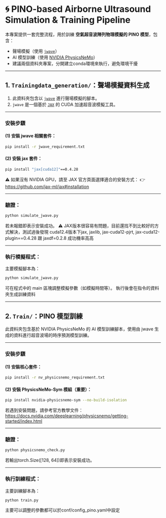 # 🌀 PINO-based Airborne Ultrasound Simulation & Training Pipeline

本專案提供一套完整流程，用於訓練 **空氣超音波陣列物理模擬的 PINO 模型**，包含：

- 聲場模擬（使用 [`jwave`](https://github.com/ucl-bug/jwave)）
- AI 模型訓練（使用 [NVIDIA PhysicsNeMo](https://developer.nvidia.com/physicsnemo)）
- 建議兩個資料夾專案，分開建立conda環境來執行，避免環境干擾
---

## 1. `Trainingdata_generation/`：聲場模擬資料生成

1. 此資料夾包含以 [`jwave`](https://github.com/ucl-bug/jwave) 進行聲場模擬的腳本。  
2. `jwave` 是一個基於 [`JAX`](https://github.com/jax-ml/jax) 的 CUDA 加速超音波模擬工具。

---

### 安裝步驟

#### (1) 安裝 jwave 相關套件：
```bash
pip install -r jwave_requirement.txt
```

#### (2) 安裝 jax 套件：
```bash
pip install "jax[cuda12]"==0.4.28 
```
⚠️ 如果沒有 NVIDIA GPU，請至 JAX 官方頁面選擇適合的安裝方式：
👉 https://github.com/jax-ml/jax#installation

---

### 驗證：
```bash
python simulate_jwave.py
```
若未報錯即表示安裝成功。
⚠️ JAX版本很容易有問題，目前還找不到比較好的方式解決，測試過後發現 cuda12.4版本下jax, jaxlib, jax-cuda12-pjrt, jax-cuda12-plugin==0.4.28 跟 jaxdf=0.2.8 成功機率高高

---


### 執行模擬程式：

主要模擬腳本為：

```bash
python simulate_jwave.py
```
可在程式中的 main 區塊調整模擬參數（如模擬時間等）。
執行後會在指令的資料夾生成訓練資料

---


## 2. `Train/`：PINO 模型訓練

此資料夾包含基於 NVIDIA PhysicsNeMo 的 AI 模型訓練腳本，使用由 jwave 生成的資料進行超音波場的時序預測模型訓練。

---


### 安裝步驟

#### (1) 安裝核心套件：
```bash
pip install -r nv_physicsnemo_requirement.txt
```
#### (2) 安裝 PhysicsNeMo-Sym 模組（重要）：
```bash
pip install nvidia-physicsnemo-sym --no-build-isolation
```
若遇到安裝問題，請參考官方教學文件： https://docs.nvidia.com/deeplearning/physicsnemo/getting-started/index.html

---

### 驗證：
```bash
python physicsnemo_check.py
```
若輸出torch.Size([128, 64])即表示安裝成功。

---

### 執行訓練程式：
主要訓練腳本為：
```bash
python train.py
```
主要可以調整的參數都可以於conf/config_pino.yaml中設定
